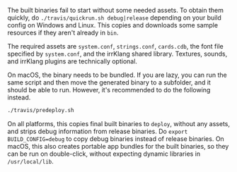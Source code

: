 The built binaries fail to start without some needed assets. To obtain them quickly, do `./travis/quickrun.sh debug|release` depending on your build config on Windows and Linux. This copies and downloads some sample resources if they aren't already in `bin`.

The required assets are `system.conf`, `strings.conf`, `cards.cdb`, the font file specified by `system.conf`, and the irrKlang shared library. Textures, sounds, and irrKlang plugins are technically optional.

On macOS, the binary needs to be bundled. If you are lazy, you can run the same script and then move the generated binary to a subfolder, and it should be able to run. However, it's recommended to do the following instead.

```bash
./travis/predeploy.sh
```
On all platforms, this copies final built binaries to `deploy`, without any assets, and strips debug information from release binaries. Do `export BUILD_CONFIG=debug` to copy debug binaries instead of release binaries. On macOS, this also creates portable app bundles for the built binaries, so they can be run on double-click, without expecting dynamic libraries in `/usr/local/lib`.